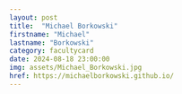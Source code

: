 ```yaml
---
layout: post
title:  "Michael Borkowski"
firstname: "Michael"
lastname: "Borkowski"
category: facultycard
date: 2024-08-18 23:00:00
img: assets/Michael_Borkowski.jpg
href: https://michaelborkowski.github.io/
---
```

